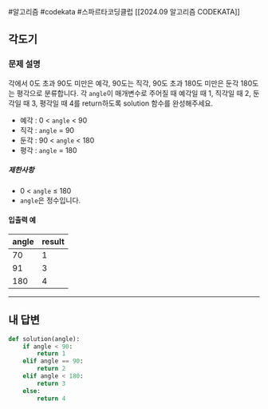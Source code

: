 #알고리즘 #codekata #스파르타코딩클럽 [[2024.09 알고리즘 CODEKATA]]

## 각도기

### 문제 설명

각에서 0도 초과 90도 미만은 예각, 90도는 직각, 90도 초과 180도 미만은 둔각 180도는 평각으로 분류합니다. 각 `angle`이 매개변수로 주어질 때 예각일 때 1, 직각일 때 2, 둔각일 때 3, 평각일 때 4를 return하도록 solution 함수를 완성해주세요.

- 예각 : 0 < `angle` < 90
- 직각 : `angle` = 90
- 둔각 : 90 < `angle` < 180
- 평각 : `angle` = 180

##### 제한사항

- 0 < `angle` ≤ 180
- `angle`은 정수입니다.

#### 입출력 예

| angle | result |
| ----- | ------ |
| 70    | 1      |
| 91    | 3      |
| 180   | 4      |

---

## 내 답변

```python
def solution(angle):
    if angle < 90:
        return 1
    elif angle == 90:
        return 2
    elif angle < 180:
        return 3
    else:
        return 4
```
 